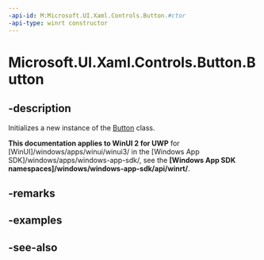 ```yaml
---
-api-id: M:Microsoft.UI.Xaml.Controls.Button.#ctor
-api-type: winrt constructor
---
```


<!-- Method syntax
public Button()
-->

# Microsoft.UI.Xaml.Controls.Button.Button

## -description
Initializes a new instance of the [Button](button.md) class.

**This documentation applies to WinUI 2 for UWP** for [WinUI]/windows/apps/winui/winui3/ in the [Windows App SDK]/windows/apps/windows-app-sdk/, see the **[Windows App SDK namespaces]/windows/windows-app-sdk/api/winrt/**.

## -remarks

## -examples

## -see-also
